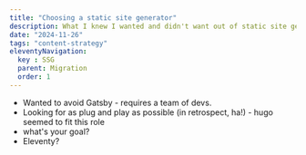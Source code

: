 ```yaml
---
title: "Choosing a static site generator"
description: What I knew I wanted and didn't want out of static site generators.
date: "2024-11-26"
tags: "content-strategy"
eleventyNavigation:
  key : SSG
  parent: Migration
  order: 1
---
```


- Wanted to avoid Gatsby - requires a team of devs.
- Looking for as plug and play as possible (in retrospect, ha!) - hugo seemed to fit this role
- what's your goal?
- Eleventy?
